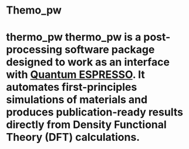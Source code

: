 # Themo_pw
# thermo_pw  **thermo_pw** is a post-processing software package designed to work as an **interface with [Quantum ESPRESSO](https://www.quantum-espresso.org/)**.   It automates first-principles simulations of materials and produces **publication-ready results** directly from Density Functional Theory (DFT) calculations.
